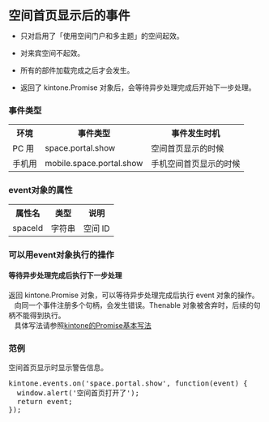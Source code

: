 <p>
    <span style="font-size:24px;font-weight:700;">空间首页显示后的事件</span><br/>
</p>
<ul class=" list-paddingleft-2">
    <li>
        <p>
            只对启用了「使用空间门户和多主题」的空间起效。
        </p>
    </li>
    <li>
        <p>
            对来宾空间不起效。
        </p>
    </li>
    <li>
        <p>
            所有的部件加载完成之后才会发生。
        </p>
    </li>
    <li>
        <p>
            返回了 kintone.Promise 对象后，会等待异步处理完成后开始下一步处理。
        </p>
    </li>
</ul>
<h3>
    事件类型
</h3>
<table>
    <tbody>
        <tr class="firstRow">
            <th>
                环境
            </th>
            <th>
                事件类型
            </th>
            <th>
                事件发生时机
            </th>
        </tr>
        <tr>
            <td>
                PC 用
            </td>
            <td>
                space.portal.show
            </td>
            <td>
                空间首页显示的时候
            </td>
        </tr>
        <tr>
            <td>
                手机用
            </td>
            <td>
                mobile.space.portal.show
            </td>
            <td>
                手机空间首页显示的时候
            </td>
        </tr>
    </tbody>
</table>
<h3>
    event对象的属性
</h3>
<table>
    <tbody>
        <tr class="firstRow">
            <th>
                属性名
            </th>
            <th>
                类型
            </th>
            <th>
                说明
            </th>
        </tr>
        <tr>
            <td>
                spaceId
            </td>
            <td>
                字符串
            </td>
            <td>
                空间 ID
            </td>
        </tr>
    </tbody>
</table>
<h3>
    可以用event对象执行的操作
</h3>
<h4>
    等待异步处理完成后执行下一步处理
</h4>
<p>
    返回 kintone.Promise 对象，可以等待异步处理完成后执行 event 对象的操作。<br/>
 &nbsp; &nbsp;向同一个事件注册多个句柄，会发生错误。Thenable 对象被舍弃时，后续的句柄不能得到执行。<br/>
 &nbsp; &nbsp;具体写法请参照<a href="https://cybozudev.kf5.com/hc/kb/article/1319666">kintone的Promise基本写法</a>
</p>
<h3>
    范例
</h3>
<p>
    空间首页显示时显示警告信息。
</p>
<pre class="brush:js;toolbar:false">kintone.events.on(&#39;space.portal.show&#39;, function(event) {
  window.alert(&#39;空间首页打开了&#39;);
  return event;
});</pre>
